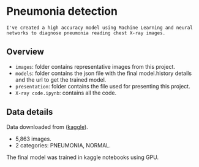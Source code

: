 # Pneumonia detection

`
I've created a high accuracy model using Machine Learning and neural networks to diagnose pneumonia reading chest X-ray images.
`

## Overview

- `images`: folder contains representative images from this project.
- `models`: folder contains the json file with the final model.history details and the url to get the trained model.
- `presentation`: folder contains the file used for presenting this project.
- `X-ray code.ipynb`: contains all the code.

## Data details

Data downloaded from ([kaggle](https://www.kaggle.com/paultimothymooney/chest-xray-pneumonia/metadata)).

- 5,863 images.
- 2 categories: PNEUMONIA, NORMAL.

The final model was trained in kaggle notebooks using GPU.
